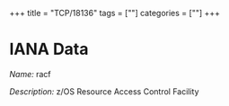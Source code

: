 +++
title = "TCP/18136"
tags = [""]
categories = [""]
+++

# IANA Data

_Name:_ racf

_Description:_ z/OS Resource Access Control Facility

